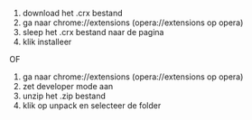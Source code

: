 1. download het .crx bestand
2. ga naar chrome://extensions (opera://extensions op opera)
3. sleep het .crx bestand naar de pagina
4. klik installeer

OF 

1. ga naar chrome://extensions (opera://extensions op opera)
2. zet developer mode aan
3. unzip het .zip bestand
4. klik op unpack en selecteer de folder
